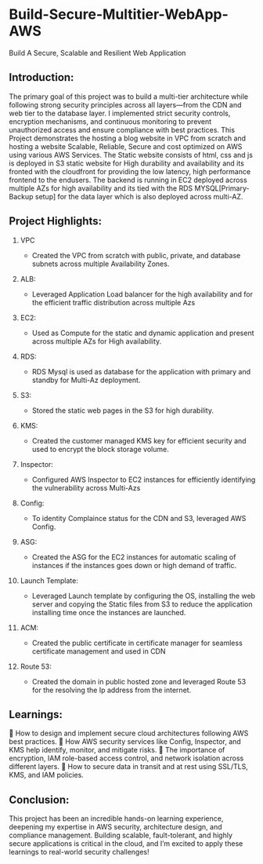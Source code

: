 # Build-Secure-Multitier-WebApp-AWS
Build A Secure, Scalable and Resilient Web Application

## Introduction:
The primary goal of this project was to build a multi-tier architecture while following strong security principles across all layers—from the CDN and web tier to the database layer. I implemented strict security controls, encryption mechanisms, and continuous monitoring to prevent unauthorized access and ensure compliance with best practices. This Project demonstrates the hosting a blog website in VPC from scratch and hosting a website Scalable, Reliable, Secure and cost optimized on AWS using various AWS Services. The Static website consists of html, css and js is deployed in S3 static website for High durability and availability and its fronted with the cloudfront for providing the low latency, high performance frontend to the endusers. The backend is running in EC2 deployed across multiple AZs for high availability and its tied with the RDS MYSQL[Primary-Backup setup] for the data layer which is also deployed across multi-AZ.


## Project Highlights:

1. VPC
   * Created the VPC from scratch with public, private, and database subnets across multiple Availability Zones.

2. ALB:
   * Leveraged Application Load balancer for the high availability and for the efficient traffic distribution across multiple Azs

3. EC2:
   * Used as Compute for the static and dynamic application and present across multiple AZs for High availability.

4. RDS:
   * RDS Mysql is used as database for the application with primary and standby for Multi-Az deployment.

5. S3:
   * Stored the static web pages in the S3 for high durability.

6. KMS:
   * Created the customer managed KMS key for efficient security and used to encrypt the block storage volume.

7. Inspector:
   * Configured AWS Inspector  to EC2 instances for efficiently identifying the vulnerability across Multi-Azs

8. Config:
   * To identity Complaince status for the CDN and S3, leveraged AWS Config.
  
9. ASG:
    * Created the ASG for the EC2 instances for automatic scaling of instances if the instances goes down or high demand of traffic.

10. Launch Template:
    * Leveraged Launch template by configuring the OS, installing the web server and copying the Static files from S3 to reduce the application installing time once the instances are launched.

11. ACM:
    * Created the public certificate in certificate manager for seamless certificate management and used in CDN
   
12. Route 53:
    * Created the domain in public hosted zone and leveraged Route 53 for the resolving the Ip address from the internet.
   

## Learnings:
🔹 How to design and implement secure cloud architectures following AWS best practices.
🔹 How AWS security services like Config, Inspector, and KMS help identify, monitor, and mitigate risks.
🔹 The importance of encryption, IAM role-based access control, and network isolation across different layers.
🔹 How to secure data in transit and at rest using SSL/TLS, KMS, and IAM policies.

## Conclusion:
This project has been an incredible hands-on learning experience, deepening my expertise in AWS security, architecture design, and compliance management. Building scalable, fault-tolerant, and highly secure applications is critical in the cloud, and I’m excited to apply these learnings to real-world security challenges! 

